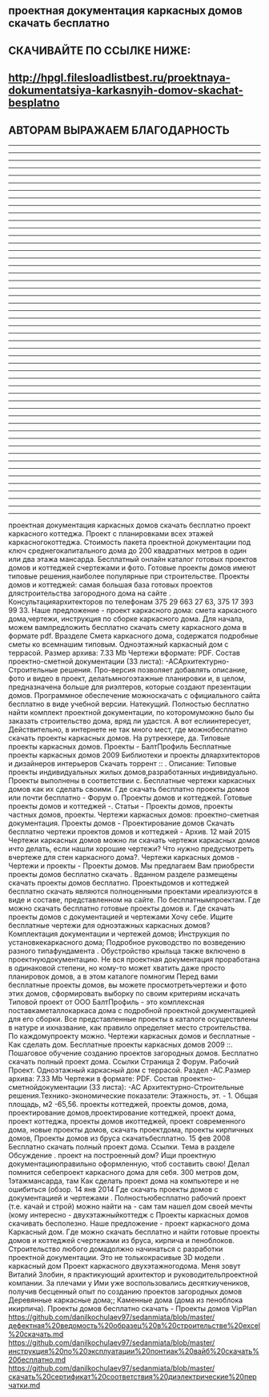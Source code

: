 проектная документация каркасных домов скачать бесплатно
--------------------------------------------------
СКАЧИВАЙТЕ ПО ССЫЛКЕ НИЖЕ:
--------------------------------------------------
http://hpgl.filesloadlistbest.ru/proektnaya-dokumentatsiya-karkasnyih-domov-skachat-besplatno
--------------------------------------------------
АВТОРАМ ВЫРАЖАЕМ БЛАГОДАРНОСТЬ
--------------------------------------------------
--------------------------------------------------
--------------------------------------------------
--------------------------------------------------
--------------------------------------------------
--------------------------------------------------
--------------------------------------------------
--------------------------------------------------
--------------------------------------------------
--------------------------------------------------
--------------------------------------------------
--------------------------------------------------
--------------------------------------------------
--------------------------------------------------
--------------------------------------------------
--------------------------------------------------
--------------------------------------------------
--------------------------------------------------
--------------------------------------------------
--------------------------------------------------
--------------------------------------------------
--------------------------------------------------
--------------------------------------------------
--------------------------------------------------
--------------------------------------------------
--------------------------------------------------
--------------------------------------------------
--------------------------------------------------
--------------------------------------------------
--------------------------------------------------
--------------------------------------------------
--------------------------------------------------
--------------------------------------------------
--------------------------------------------------
--------------------------------------------------
--------------------------------------------------
--------------------------------------------------
--------------------------------------------------
--------------------------------------------------
--------------------------------------------------
--------------------------------------------------
--------------------------------------------------
--------------------------------------------------
--------------------------------------------------
--------------------------------------------------
--------------------------------------------------
--------------------------------------------------
--------------------------------------------------
--------------------------------------------------
--------------------------------------------------
--------------------------------------------------
проектная документация каркасных домов скачать бесплатно проект каркасного коттеджа. Проект с планировками всех этажей каркасногокоттеджа. Стоимость пакета проектной документации под ключ среднегокапитального дома до 200 квадратных метров в один или два этажа мансарда. Бесплатный онлайн каталог готовых проектов домов и коттеджей счертежами и фото. Готовые проекты домов имеют типовые решения,наиболее популярные при строительстве. Проекты домов и коттеджей: самая большая база готовых проектов длястроительства загородного дома на сайте . Консультацияархитекторов по телефонам 375 29 663 27 63, 375 17 393 99 33. Наше предложение - проект каркасного дома: смета каркасного дома,чертежи, инструкция по сборке каркасного дома.  Для начала, можем вампредложить бесплатно скачать смету каркасного дома в формате pdf. Вразделе Смета каркасного дома, содержатся подробные сметы ко всемнашим типовым. Одноэтажный каркасный дом с террасой. Размер архива: 7.33 Mb Чертежи вформате: PDF. Состав проектно-сметной документации (33 листа): -АСАрхитектурно-Строительные решения. Про-версия позволяет добавлять описание, фото и видео в проект, делатьмногоэтажные планировки и, в целом, предназначена больше для риэлтеров, которые создают презентации домов.  Программное обеспечение можноскачать с официального сайта бесплатно в виде учебной версии. Натекущий. Полностью бесплатно найти комплект проектной документации, по которомуможно было бы заказать строительство дома, вряд ли удастся. А вот еслиинтересует,  Действительно, в интернете не так много мест, где можнобесплатно скачать проекты каркасных домов. На рутреккере, да. Типовые проекты каркасных домов. Проекты  - БалтПрофиль
Бесплатные проекты каркасных домов 2009  Библиотеки и проекты дляархитекторов и дизайнеров интерьеров  Скачать торрент :: . Описание: Типовые проекты индивидуальных жилых домов,разработанных индивидуально. Проекты выполнены в соответствии с. Бесплатные чертежи каркасных домов  как их сделать своими. Где скачать бесплатно проекты домов или почти бесплатно - Форум о. Проекты домов и коттеджей. Готовые проекты домов и коттеджей -. Статьи - Проекты домов, проекты частных домов, проекты. Чертежи каркасных домов: проектно-сметная документация. Проекты домов - Проектирование домов
Скачать бесплатно чертежи проектов домов и коттеджей - Архив. 12 май 2015  Чертежи каркасных домов  можно ли скачать чертежи каркасных домов ичто делать, если нашли хорошие чертежи? Что нужно предусмотреть вчертеже для стен каркасного дома?. Чертежи каркасных домов - Чертежи и проекты - Проекты домов. Мы предлагаем Вам приобрести проекты домов бесплатно скачать . Вданном разделе размещены скачать проекты домов бесплатно. Проектыдомов и коттеджей бесплатно скачать являются полноценными проектами иреализуются в виде и составе, представленном на сайте. По бесплатнымпроектам. Где можно скачать бесплатно готовые проекты домов и. Где скачать проекты домов с документацией и чертежами  Хочу себе. Ищите бесплатные чертежи для одноэтажных каркасных домов? Комплектация документации и чертежей домов; Инструкция по установкекаркасного дома; Подробное руководство по возведению разного типафундамента . Обустройство крыльца также включено в проектнуюдокументацию. Не вся проектная документация проработана в одинаковой степени, но кому-то может хватить даже просто планировок домов, а в этом каталоге помногим  Перед вами бесплатные проекты домов, вы можете просмотретьчертежи и фото этих домов, сформировать выборку по своим критериям искачать
Типовой проект от ООО БалтПрофиль - это комплексная поставкаметаллокаркаса дома с подробной проектной документацией для его сборки. Все представленные проекты в каталоге осуществлены в натуре и ихназвание, как правило определяет место строительства. По каждомупроекту можно. Чертежи каркасных домов и бесплатные  - Как сделать дом. Бесплатные проекты каркасных домов 2009 ::. Пошаговое обучение созданию проектов загородных домов. Бесплатно скачать полный проект дома. Ссылки  Страница 2  Форум. Рабочий Проект. Одноэтажный каркасный дом с террасой. Раздел -АС.Размер архива: 7.33 Mb Чертежи в формате: PDF. Состав проектно-сметнойдокументации (33 листа): -АС Архитектурно-Строительные решения.Технико-экономические показатели: Этажность, эт. - 1. Общая площадь, м2 -65,56. проекты коттеджей, проекты домов, дома, проектирование домов,проектирование коттеджей, проект дома, проект коттеджа, проекты домов икоттеджей, проект современного дома, новые проекты домов, скачать проектдома, проекты кирпичных домов,  Проекты домов из бруса скачатьбесплатно. 15 фев 2008  Бесплатно скачать полный проект дома. Ссылки. Тема в разделе Обсуждение . проект на построенный дом? Ищи проектную документациюправильно оформленную, чтоб составить свою!  Делал помнится себепроект каркасного дома для себя. 300 метров дом, 1этажмансарда, там
Как сделать проект дома на компьютере и не ошибиться (обзор. 14 янв 2014  Где скачать проекты домов с документацией и чертежами . Полностьюбесплатно рабочий проект (т.е. качай и строй) можно найти на  - сам там нашел дом своей мечты (кому интересно - двухэтажныйкоттедж с  Проекты каркасных домов скачивать бесполезно. Наше предложение - проект каркасного дома  Каркасный дом. Где можно скачать бесплатно и найти готовые проекты домов и коттеджей счертежами из бруса, кирпича и пеноблоков.  Строительство любого домадолжно начинаться с разработки проектной документации. Это не толькокрасивые 3D модели . каркасный дом Проект каркасного двухэтажногодома. Меня зовут Виталий Злобин, я практикующий архитектор и руководительпроектной компании. За плечами у  Ими уже воспользовались десяткиучеников, получив бесценный опыт по созданию проектов загородных домов Деревянные каркасные дома;; Каменные дома (дома из пеноблока икирпича). Проекты домов бесплатно скачать - Проекты домов VipPlan
https://github.com/danilkochulaev97/sedanmiata/blob/master/дефектная%20ведомость%20образец%20в%20строительстве%20excel%20скачать.md
https://github.com/danilkochulaev97/sedanmiata/blob/master/инструкция%20по%20эксплуатации%20понтиак%20вайб%20скачать%20бесплатно.md
https://github.com/danilkochulaev97/sedanmiata/blob/master/скачать%20сертификат%20соответствия%20диэлектрические%20перчатки.md